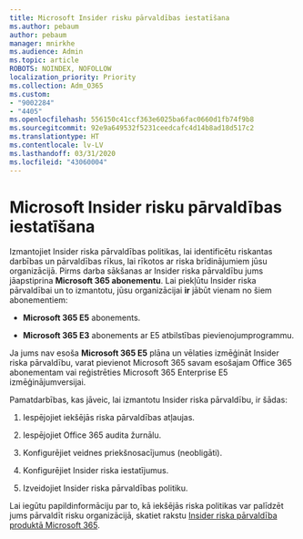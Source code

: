 ```yaml
---
title: Microsoft Insider risku pārvaldības iestatīšana
ms.author: pebaum
author: pebaum
manager: mnirkhe
ms.audience: Admin
ms.topic: article
ROBOTS: NOINDEX, NOFOLLOW
localization_priority: Priority
ms.collection: Adm_O365
ms.custom:
- "9002284"
- "4405"
ms.openlocfilehash: 556150c41ccf363e6025ba6fac0660d1fb74f9b8
ms.sourcegitcommit: 92e9a649532f5231ceedcafc4d14b8ad18d517c2
ms.translationtype: HT
ms.contentlocale: lv-LV
ms.lasthandoff: 03/31/2020
ms.locfileid: "43060004"
---
```

# <a name="set-up-insider-risk-management"></a>Microsoft Insider risku pārvaldības iestatīšana

Izmantojiet Insider riska pārvaldības politikas, lai identificētu riskantas darbības un pārvaldības rīkus, lai rīkotos ar riska brīdinājumiem jūsu organizācijā. Pirms darba sākšanas ar Insider riska pārvaldību jums jāapstiprina **Microsoft 365 abonementu**. Lai piekļūtu Insider riska pārvaldībai un to izmantotu, jūsu organizācijai **ir** jābūt vienam no šiem abonementiem:

- **Microsoft 365 E5** abonements.

- **Microsoft 365 E3** abonements ar E5 atbilstības pievienojumprogrammu.

Ja jums nav esoša **Microsoft 365 E5** plāna un vēlaties izmēģināt Insider riska pārvaldību, varat pievienot Microsoft 365 savam esošajam Office 365 abonementam vai reģistrēties Microsoft 365 Enterprise E5 izmēģinājumversijai.

Pamatdarbības, kas jāveic, lai izmantotu Insider riska pārvaldību, ir šādas:

1. Iespējojiet iekšējās riska pārvaldības atļaujas.

2. Iespējojiet Office 365 audita žurnālu.

3. Konfigurējiet veidnes priekšnosacījumus (neobligāti).

4. Konfigurējiet Insider riska iestatījumus.

5. Izveidojiet Insider riska pārvaldības politiku.

Lai iegūtu papildinformāciju par to, kā iekšējās riska politikas var palīdzēt jums pārvaldīt risku organizācijā, skatiet rakstu [Insider riska pārvaldība produktā Microsoft 365](https://go.microsoft.com/fwlink/?linkid=2123907).
